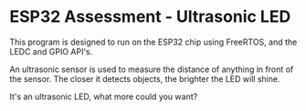# ESP32 Assessment - Ultrasonic LED

This program is designed to run on the ESP32 chip using FreeRTOS, and the LEDC and GPIO API's.

An ultrasonic sensor is used to measure the distance of anything in front of the sensor. The closer it detects objects, the brighter the LED will shine.

It's an ultrasonic LED, what more could you want?
